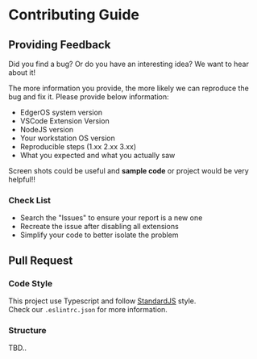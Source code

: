 # Contributing Guide

## Providing Feedback

Did you find a bug? Or do you have an interesting idea? We want to hear about it!

The more information you provide, the more likely we can reproduce the bug and fix it.
Please provide below information:

- EdgerOS system version
- VSCode Extension Version
- NodeJS version
- Your workstation OS version
- Reproducible steps (1.xx 2.xx 3.xx)
- What you expected and what you actually saw


Screen shots could be useful and **sample code** or project would be very helpful!!

### Check List

- Search the "Issues" to ensure your report is a new one
- Recreate the issue after disabling all extensions
- Simplify your code to better isolate the problem


## Pull Request

### Code Style

This project use Typescript and follow [StandardJS](https://standardjs.com/) style.  
Check our `.eslintrc.json` for more information.

### Structure

TBD..